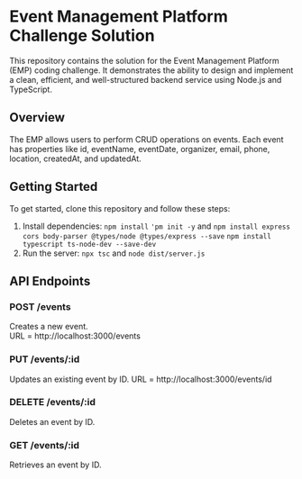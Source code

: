 # Event Management Platform Challenge Solution

This repository contains the solution for the Event Management Platform (EMP) coding challenge. It demonstrates the ability to design and implement a clean, efficient, and well-structured backend service using Node.js and TypeScript.

## Overview

The EMP allows users to perform CRUD operations on events. Each event has properties like id, eventName, eventDate, organizer, email, phone, location, createdAt, and updatedAt.

## Getting Started

To get started, clone this repository and follow these steps:

1. Install dependencies: `npm install`  `'pm init -y`  and `npm install express  cors body-parser @types/node @types/express --save`
`npm install typescript ts-node-dev --save-dev`
2. Run the server: `npx tsc`  and `node dist/server.js`


## API Endpoints

### POST /events
Creates a new event.  
URL = http://localhost:3000/events

### PUT /events/:id
Updates an existing event by ID.
URL = http://localhost:3000/events/id

### DELETE /events/:id
Deletes an event by ID.

### GET /events/:id
Retrieves an event by ID.

